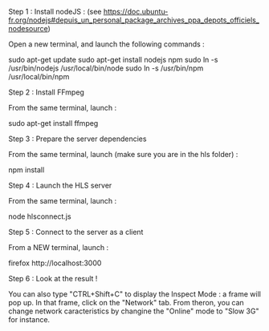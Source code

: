

Step 1 : Install nodeJS :
(see https://doc.ubuntu-fr.org/nodejs#depuis_un_personal_package_archives_ppa_depots_officiels_nodesource)

Open a new terminal, and launch the following commands :
 
sudo apt-get update
sudo apt-get install nodejs npm
sudo ln -s /usr/bin/nodejs /usr/local/bin/node
sudo ln -s /usr/bin/npm /usr/local/bin/npm

Step 2 : Install FFmpeg

From the same terminal, launch :

sudo apt-get install ffmpeg


Step 3 : Prepare the server dependencies

From the same terminal, launch (make sure you are in the hls folder) :

npm install

Step 4 : Launch the HLS server

From the same terminal, launch :

node hlsconnect.js


Step 5 : Connect to the server as a client

From a NEW terminal, launch :

firefox http://localhost:3000



Step 6 : Look at the result !

You can also type "CTRL+Shift+C" to display the Inspect Mode : a frame will pop up.
In that frame, click on the "Network" tab. From theron, you can change network caracteristics by changine the "Online" mode to "Slow 3G" for instance.
